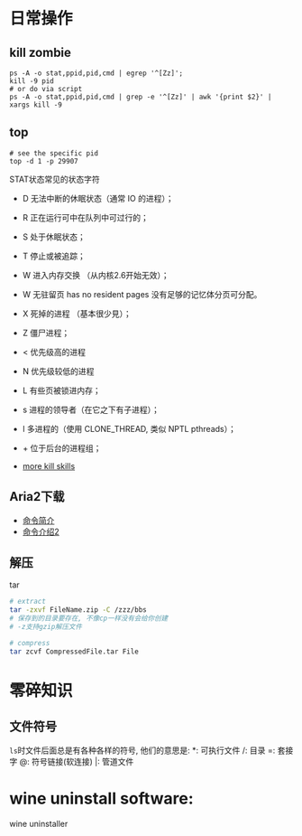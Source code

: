 # 日常操作
## kill zombie
```shell
ps -A -o stat,ppid,pid,cmd | egrep '^[Zz]';
kill -9 pid
# or do via script
ps -A -o stat,ppid,pid,cmd | grep -e '^[Zz]' | awk '{print $2}' | xargs kill -9

```
## top
```shell
# see the specific pid
top -d 1 -p 29907
```
STAT状态常见的状态字符
- D 无法中断的休眠状态（通常 IO 的进程）；
- R 正在运行可中在队列中可过行的；
- S 处于休眠状态；
- T 停止或被追踪；
- W 进入内存交换  （从内核2.6开始无效）；
- W 无驻留页 has no resident pages 没有足够的记忆体分页可分配。
- X 死掉的进程   （基本很少見）；
- Z 僵尸进程；
- < 优先级高的进程
- N 优先级较低的进程
- L 有些页被锁进内存；
- s 进程的领导者（在它之下有子进程）；
- l 多进程的（使用 CLONE_THREAD, 类似 NPTL pthreads）；
- \+ 位于后台的进程组；

- [more kill skills](https://www.jianshu.com/p/5ab557f8a6bf)

## Aria2下载
- [命令简介](https://blog.csdn.net/gatieme/article/details/44782801)
- [命令介绍2](http://www.yourownlinux.com/2013/10/speed-up-file-downloads-in-linux-using-aria2-download-manager.html)

## 解压
tar
```bash
# extract
tar -zxvf FileName.zip -C /zzz/bbs
# 保存到的目录要存在, 不像cp一样没有会给你创建
# -z支持gzip解压文件

# compress
tar zcvf CompressedFile.tar File
```


# 零碎知识
## 文件符号
`ls`时文件后面总是有各种各样的符号, 他们的意思是:
*: 可执行文件
/: 目录
=: 套接字
@: 符号链接(软连接)
|: 管道文件

# wine uninstall software:
wine uninstaller
